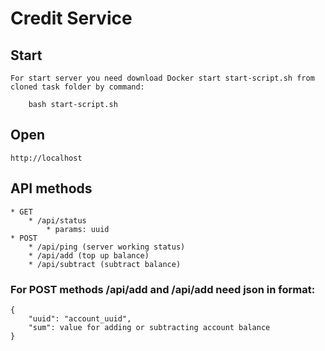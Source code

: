 # Credit Service


## Start

    For start server you need download Docker start start-script.sh from cloned task folder by command:

        bash start-script.sh


## Open

    http://localhost


## API methods

    * GET
        * /api/status
            * params: uuid
    * POST
        * /api/ping (server working status)
        * /api/add (top up balance)
        * /api/subtract (subtract balance)

    
### For POST methods /api/add and /api/add need json in format:

    {
        "uuid": "account_uuid",
        "sum": value for adding or subtracting account balance
    }
    